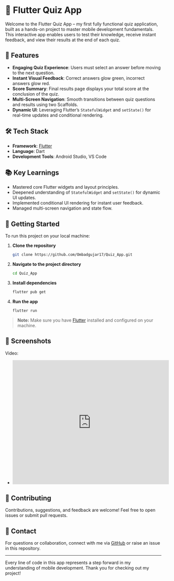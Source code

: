 # 🚀 Flutter Quiz App

Welcome to the Flutter Quiz App – my first fully functional quiz application, built as a hands-on project to master mobile development fundamentals. This interactive app enables users to test their knowledge, receive instant feedback, and view their results at the end of each quiz.

## 🌟 Features

- **Engaging Quiz Experience**: Users must select an answer before moving to the next question.
- **Instant Visual Feedback**: Correct answers glow green, incorrect answers glow red.
- **Score Summary**: Final results page displays your total score at the conclusion of the quiz.
- **Multi-Screen Navigation**: Smooth transitions between quiz questions and results using two Scaffolds.
- **Dynamic UI**: Leveraging Flutter’s `StatefulWidget` and `setState()` for real-time updates and conditional rendering.

## 🛠️ Tech Stack

- **Framework**: [Flutter](https://flutter.dev/)
- **Language**: Dart
- **Development Tools**: Android Studio, VS Code

## 📚 Key Learnings

- Mastered core Flutter widgets and layout principles.
- Deepened understanding of `StatefulWidget` and `setState()` for dynamic UI updates.
- Implemented conditional UI rendering for instant user feedback.
- Managed multi-screen navigation and state flow.

## 🚀 Getting Started

To run this project on your local machine:

1. **Clone the repository**  
   ```bash
   git clone https://github.com/Ombadgujar17/Quiz_App.git
   ```

2. **Navigate to the project directory**  
   ```bash
   cd Quiz_App
   ```

3. **Install dependencies**  
   ```bash
   flutter pub get
   ```

4. **Run the app**  
   ```bash
   flutter run
   ```

> **Note:** Make sure you have [Flutter](https://docs.flutter.dev/get-started/install) installed and configured on your machine.

## 📱 Screenshots

Video:
- <iframe src="https://www.linkedin.com/embed/feed/update/urn:li:ugcPost:7356282808174022656?compact=1" height="399" width="504" frameborder="0" allowfullscreen="" title="Embedded post"></iframe>

## 🤝 Contributing

Contributions, suggestions, and feedback are welcome! Feel free to open issues or submit pull requests.

## 📩 Contact

For questions or collaboration, connect with me via [GitHub](https://github.com/Ombadgujar17) or raise an issue in this repository.

---

Every line of code in this app represents a step forward in my understanding of mobile development. Thank you for checking out my project!
